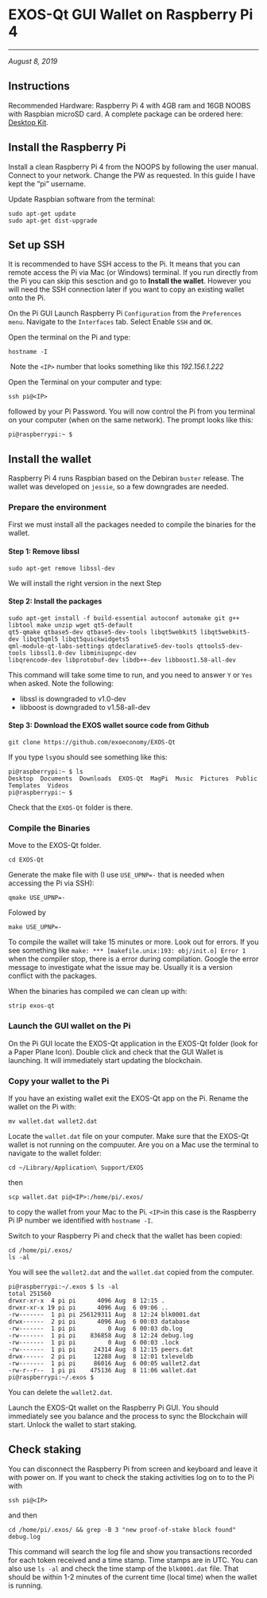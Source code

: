 # EXOS-Qt GUI Wallet on Raspberry Pi 4

---
_August 8, 2019_
## Instructions
Recommended Hardware: Raspberry Pi 4 with 4GB ram and 16GB NOOBS with Raspbian microSD card. A complete package can be ordered here: [Desktop Kit](https://www.raspberrypi.org/products/raspberry-pi-4-desktop-kit/).
## Install the Raspberry Pi
Install a clean Raspberry Pi 4 from the NOOPS by following the user manual. Connect to your network. Change the PW as requested. In this guide I have kept the “pi” username.

Update Raspbian software from the terminal:
```
sudo apt-get update
sudo apt-get dist-upgrade
```
## Set up SSH
It is recommended to have SSH access to the Pi. It means that you can remote access the Pi via Mac (or Windows) terminal. If you run directly from the Pi you can skip this sesction and go to **Install the wallet**. However you will need the SSH connection later if you want to copy an existing wallet onto the Pi.

On the Pi GUI Launch Raspberry Pi `Configuration` from the `Preferences menu`. Navigate to the `Interfaces` tab. Select Enable `SSH` and `OK`.

Open the terminal on the Pi and type:
```
hostname -I
```

 Note the `<IP>` number that looks something like this _192.156.1.222_

Open the Terminal on your computer and type:
```
ssh pi@<IP>
```
followed by your Pi Password. You will now control the Pi from you terminal on your computer (when on the same network). The prompt looks like this:
```
pi@raspberrypi:~ $
```
## Install the wallet
Raspberry Pi 4 runs Raspbian based on the Debiran `buster` release. The wallet was developed on `jessie`, so a few downgrades are needed.

### Prepare the environment
First we must install all the packages needed to compile the binaries for the wallet.

#### Step 1: Remove libssl
```
sudo apt-get remove libssl-dev
```
We will install the right version in the next Step

#### Step 2: Install the packages
```
sudo apt-get install -f build-essential autoconf automake git g++ libtool make unzip wget qt5-default
qt5-qmake qtbase5-dev qtbase5-dev-tools libqt5webkit5 libqt5webkit5-dev libqt5qml5 libqt5quickwidgets5
qml-module-qt-labs-settings qtdeclarative5-dev-tools qttools5-dev-tools libssl1.0-dev libminiupnpc-dev
libqrencode-dev libprotobuf-dev libdb++-dev libboost1.58-all-dev
```
This command will take some time to run, and you need to answer `Y` or `Yes` when asked. Note the following:
* libssl is downgraded to v1.0-dev
* libboost is downgraded to v1.58-all-dev

#### Step 3: Download the EXOS wallet source code from Github
```
git clone https://github.com/exoeconomy/EXOS-Qt
```
If you type `ls`you should see something like this:
```
pi@raspberrypi:~ $ ls
Desktop  Documents  Downloads  EXOS-Qt  MagPi  Music  Pictures  Public  Templates  Videos
pi@raspberrypi:~ $
```
Check that the `EXOS-Qt` folder is there.

### Compile the Binaries
Move to the EXOS-Qt folder.
```
cd EXOS-Qt
```
Generate the make file with (I use `USE_UPNP=-` that is needed when accessing the Pi via SSH):
```
qmake USE_UPNP=-
```
Folowed by
```
make USE_UPNP=-
```
To compile the wallet will take 15 minutes or more. Look out for errors. If you see something like `make: *** [makefile.unix:193: obj/init.o] Error 1` when the compiler stop, there is a error during compilation. Google the error message to investigate what the issue may be. Usually it is a version conflict with the packages.

When the binaries has compiled we can clean up with:
```
strip exos-qt
```

### Launch the GUI wallet on the Pi
On the Pi GUI locate the EXOS-Qt application in the EXOS-Qt folder (look for a Paper Plane Icon). Double click and check that the GUI Wallet is launching. It will immediately start updating the blockchain.


### Copy your wallet to the Pi
If you have an existing wallet exit the EXOS-Qt app on the Pi.
Rename the wallet on the Pi with:
```
mv wallet.dat wallet2.dat
```
Locate the `wallet.dat` file on your computer. Make sure that the EXOS-Qt wallet is not running on the compuuter. Are you on a Mac use the terminal to navigate to the wallet folder:
```
cd ~/Library/Application\ Support/EXOS
```
then
```
scp wallet.dat pi@<IP>:/home/pi/.exos/
```
to copy the wallet from your Mac to the Pi. `<IP>`in this case is the Raspberry Pi IP number we identified with `hostname -I`.

Switch to your Raspberry Pi and check that the wallet has been copied:
```
cd /home/pi/.exos/
ls -al
```
You will see the `wallet2.dat` and the `wallet.dat` copied from the computer.
```
pi@raspberrypi:~/.exos $ ls -al
total 251560
drwxr-xr-x  4 pi pi      4096 Aug  8 12:15 .
drwxr-xr-x 19 pi pi      4096 Aug  6 09:06 ..
-rw-------  1 pi pi 256129311 Aug  8 12:24 blk0001.dat
drwx------  2 pi pi      4096 Aug  6 00:03 database
-rw-------  1 pi pi         0 Aug  6 00:03 db.log
-rw-------  1 pi pi    836858 Aug  8 12:24 debug.log
-rw-------  1 pi pi         0 Aug  6 00:03 .lock
-rw-------  1 pi pi     24314 Aug  8 12:15 peers.dat
drwx------  2 pi pi     12288 Aug  8 12:01 txleveldb
-rw-------  1 pi pi     86016 Aug  6 00:05 wallet2.dat
-rw-r--r--  1 pi pi    475136 Aug  8 11:06 wallet.dat
pi@raspberrypi:~/.exos $

```
You can delete the `wallet2.dat`.

Launch the EXOS-Qt wallet on the Raspberry Pi GUI. You should immediately see you balance and the process to sync the Blockchain will start. Unlock the wallet to start staking.
## Check staking
You can disconnect the Raspberry Pi from screen and keyboard and leave it with power on. If you want to check the staking activities log on to to the Pi with
```
ssh pi@<IP>
```
and then
```
cd /home/pi/.exos/ && grep -B 3 "new proof-of-stake block found" debug.log
```
This command will search the log file and show you transactions recorded for each token received and a time stamp. Time stamps are in UTC. You can also use `ls -al` and check the time stamp of the `blk0001.dat` file. That should be within 1-2 minutes of the current time (local time) when the wallet is running.
